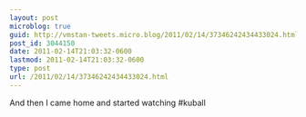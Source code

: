 ```yaml
---
layout: post
microblog: true
guid: http://vmstan-tweets.micro.blog/2011/02/14/37346242434433024.html
post_id: 3044150
date: 2011-02-14T21:03:32-0600
lastmod: 2011-02-14T21:03:32-0600
type: post
url: /2011/02/14/37346242434433024.html
---
```

And then I came home and started watching #kuball
